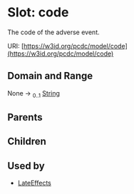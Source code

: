 
# Slot: code


The code of the adverse event.

URI: [https://w3id.org/pcdc/model/code](https://w3id.org/pcdc/model/code)


## Domain and Range

None &#8594;  <sub>0..1</sub> [String](types/String.md)

## Parents


## Children


## Used by

 * [LateEffects](LateEffects.md)
